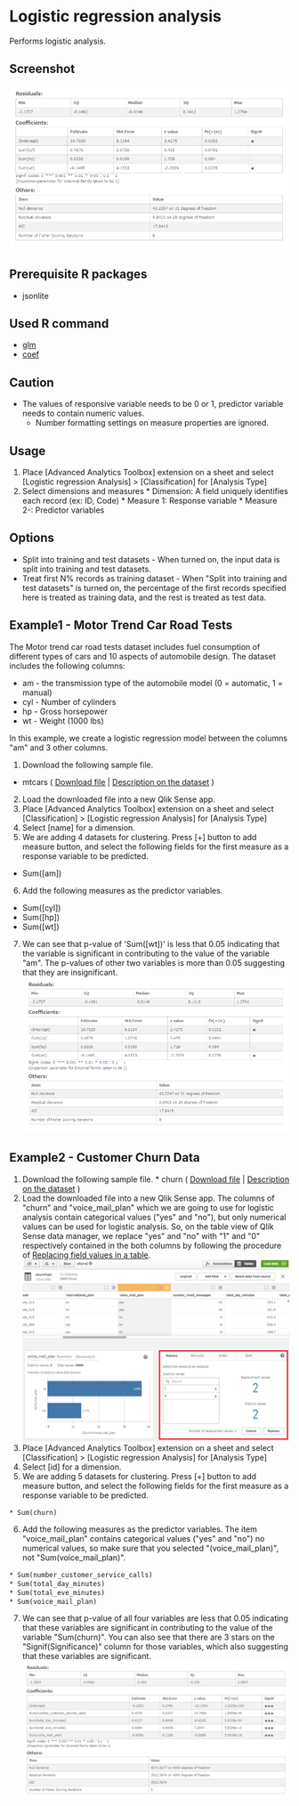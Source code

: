 # Logistic regression analysis
Performs logistic analysis.

## Screenshot
  ![logistic regression analysis example1](./images/logistic_regression_example1-1.png)

## Prerequisite R packages
 * jsonlite

## Used R command
 * [glm](https://www.rdocumentation.org/packages/stats/versions/3.4.1/topics/glm)
 * [coef](https://www.rdocumentation.org/packages/stats/versions/3.4.1/topics/coef)

## Caution
* The values of responsive variable needs to be 0 or 1, predictor variable needs to contain numeric values.
  * Number formatting settings on measure properties are ignored.

## Usage
  1. Place [Advanced Analytics Toolbox] extension on a sheet and select [Logistic regression Analysis] > [Classification] for [Analysis Type]
  2. Select dimensions and measures
    * Dimension: A field uniquely identifies each record (ex: ID, Code)
    * Measure 1: Response variable
    * Measure 2-: Predictor variables

## Options
* Split into training and test datasets - When turned on, the input data is split into training and test datasets.
* Treat first N% records as training dataset - When "Split into training and test datasets" is turned on, the percentage of the first records specified here is treated as training data, and the rest is treated as test data.

## Example1 - Motor Trend Car Road Tests
The Motor trend car road tests dataset includes fuel consumption of different types of cars and 10 aspects of automobile design. The dataset includes the following columns:
 * am - the transmission type of the automobile model (0 = automatic, 1 = manual)
 * cyl - Number of cylinders
 * hp - Gross horsepower
 * wt - Weight (1000 lbs)

In this example, we create a logistic regression model between the columns "am" and 3 other columns.

1. Download the following sample file.
 * mtcars ( [Download file](./data/mtcars.xlsx) | [Description on the dataset](https://www.rdocumentation.org/packages/datasets/versions/3.4.1/topics/mtcars) )  
2. Load the downloaded file into a new Qlik Sense app.
3. Place [Advanced Analytics Toolbox] extension on a sheet and select [Classification]  > [Logistic regression Analysis] for [Analysis Type]
4. Select [name] for a dimension.
5. We are adding 4 datasets for clustering. Press [+] button to add measure button, and select the following fields for the first measure as a response variable to be predicted.

  * Sum([am])

6. Add the following measures as the predictor variables.

  * Sum([cyl])
  * Sum([hp])
  * Sum([wt])

7. We can see that p-value of 'Sum([wt])' is less that 0.05 indicating that the variable is significant in contributing to the value of the variable "am". The p-values of other two variables is more than 0.05 suggesting that they are insignificant.
  ![logistic regression analysis example1](./images/logistic_regression_example1-1.png)

## Example2 - Customer Churn Data
  1. Download the following sample file.
    * churn ( [Download file](./data/churn.xlsx) | [Description on the dataset](https://rdrr.io/cran/C50/man/churn.html) )  
  2. Load the downloaded file into a new Qlik Sense app.  The columns of "churn" and "voice_mail_plan" which we are going to use for logistic analysis contain categorical values ("yes" and "no"), but only numerical values can be used for logistic analysis. So, on the table view of Qlik Sense data manager, we replace "yes" and "no" with "1" and "0" respectively contained in the both columns by following the procedure of [Replacing field values in a table](http://help.qlik.com/en-US/sense/June2017/Subsystems/Hub/Content/LoadData/replacing-field-values.htm).
  ![logistic regression analysis example](./images/logistic_regression_example2-1.png)
  3. Place [Advanced Analytics Toolbox] extension on a sheet and select [Classification] > [Logistic regression Analysis] for [Analysis Type]
  4. Select [id] for a dimension.
  5. We are adding 5 datasets for clustering. Press [+] button to add measure button, and select the following fields for the first measure as a response variable to be predicted.

    * Sum(churn)

  6. Add the following measures as the predictor variables. The item "voice_mail_plan" contains categorical values ("yes" and "no") no numerical values, so make sure that you selected "(voice_mail_plan)", not "Sum(voice_mail_plan)".

    * Sum(number_customer_service_calls)
    * Sum(total_day_minutes)
    * Sum(total_eve_minutes)
    * Sum(voice_mail_plan)

  7. We can see that p-value of all four variables are less that 0.05 indicating that these variables are significant in contributing to the value of the variable "Sum(churn)". You can also see that there are 3 stars on the "Signif(Significance)" column for those variables, which also suggesting that these variables are significant.
  ![logistic regression analysis example](./images/logistic_regression_example2-2.png)
